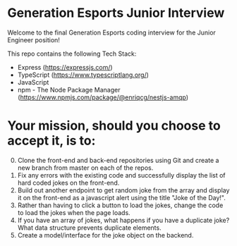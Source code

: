 # Generation Esports Junior Interview

Welcome to the final Generation Esports coding interview for the Junior Engineer position!

This repo contains the following Tech Stack:

- Express (https://expressjs.com/)
- TypeScript (https://www.typescriptlang.org/)
- JavaScript
- npm - The Node Package Manager (https://www.npmjs.com/package/@enriqcg/nestjs-amqp)

# Your mission, should you choose to accept it, is to:

0. Clone the front-end and back-end repositories using Git and create a new branch from master on each of the repos.
1. Fix any errors with the existing code and successfully display the list of hard coded jokes on the front-end.
2. Build out another endpoint to get random joke from the array and display it on the front-end as a javascript alert using the title "Joke of the Day!".
3. Rather than having to click a button to load the jokes, change the code to load the jokes when the page loads.
4. If you have an array of jokes, what happens if you have a duplicate joke? What data structure prevents duplicate elements.
5. Create a model/interface for the joke object on the backend.
